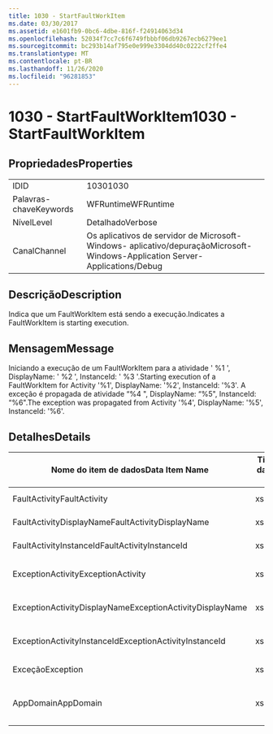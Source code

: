 ```yaml
---
title: 1030 - StartFaultWorkItem
ms.date: 03/30/2017
ms.assetid: e1601fb9-0bc6-4dbe-816f-f24914063d34
ms.openlocfilehash: 52034f7cc7c6f6749fbbbf06db9267ecb6279ee1
ms.sourcegitcommit: bc293b14af795e0e999e3304dd40c0222cf2ffe4
ms.translationtype: MT
ms.contentlocale: pt-BR
ms.lasthandoff: 11/26/2020
ms.locfileid: "96281853"
---
```

# <a name="1030---startfaultworkitem"></a><span data-ttu-id="e62ca-102">1030 - StartFaultWorkItem</span><span class="sxs-lookup"><span data-stu-id="e62ca-102">1030 - StartFaultWorkItem</span></span>

## <a name="properties"></a><span data-ttu-id="e62ca-103">Propriedades</span><span class="sxs-lookup"><span data-stu-id="e62ca-103">Properties</span></span>  
  
|||  
|-|-|  
|<span data-ttu-id="e62ca-104">ID</span><span class="sxs-lookup"><span data-stu-id="e62ca-104">ID</span></span>|<span data-ttu-id="e62ca-105">1030</span><span class="sxs-lookup"><span data-stu-id="e62ca-105">1030</span></span>|  
|<span data-ttu-id="e62ca-106">Palavras-chave</span><span class="sxs-lookup"><span data-stu-id="e62ca-106">Keywords</span></span>|<span data-ttu-id="e62ca-107">WFRuntime</span><span class="sxs-lookup"><span data-stu-id="e62ca-107">WFRuntime</span></span>|  
|<span data-ttu-id="e62ca-108">Nível</span><span class="sxs-lookup"><span data-stu-id="e62ca-108">Level</span></span>|<span data-ttu-id="e62ca-109">Detalhado</span><span class="sxs-lookup"><span data-stu-id="e62ca-109">Verbose</span></span>|  
|<span data-ttu-id="e62ca-110">Canal</span><span class="sxs-lookup"><span data-stu-id="e62ca-110">Channel</span></span>|<span data-ttu-id="e62ca-111">Os aplicativos de servidor de Microsoft-Windows- aplicativo/depuração</span><span class="sxs-lookup"><span data-stu-id="e62ca-111">Microsoft-Windows-Application Server-Applications/Debug</span></span>|  
  
## <a name="description"></a><span data-ttu-id="e62ca-112">Descrição</span><span class="sxs-lookup"><span data-stu-id="e62ca-112">Description</span></span>  

 <span data-ttu-id="e62ca-113">Indica que um FaultWorkItem está sendo a execução.</span><span class="sxs-lookup"><span data-stu-id="e62ca-113">Indicates a FaultWorkItem is starting execution.</span></span>  
  
## <a name="message"></a><span data-ttu-id="e62ca-114">Mensagem</span><span class="sxs-lookup"><span data-stu-id="e62ca-114">Message</span></span>  

 <span data-ttu-id="e62ca-115">Iniciando a execução de um FaultWorkItem para a atividade ' %1 ', DisplayName: ' %2 ', InstanceId: ' %3 '.</span><span class="sxs-lookup"><span data-stu-id="e62ca-115">Starting execution of a FaultWorkItem for Activity '%1', DisplayName: '%2', InstanceId: '%3'.</span></span>  <span data-ttu-id="e62ca-116">A exceção é propagada de atividade “%4 ", DisplayName: “%5", InstanceId: “%6".</span><span class="sxs-lookup"><span data-stu-id="e62ca-116">The exception was propagated from Activity '%4', DisplayName: '%5', InstanceId: '%6'.</span></span>  
  
## <a name="details"></a><span data-ttu-id="e62ca-117">Detalhes</span><span class="sxs-lookup"><span data-stu-id="e62ca-117">Details</span></span>  
  
|<span data-ttu-id="e62ca-118">Nome do item de dados</span><span class="sxs-lookup"><span data-stu-id="e62ca-118">Data Item Name</span></span>|<span data-ttu-id="e62ca-119">Tipo de item de dados</span><span class="sxs-lookup"><span data-stu-id="e62ca-119">Data Item Type</span></span>|<span data-ttu-id="e62ca-120">Descrição</span><span class="sxs-lookup"><span data-stu-id="e62ca-120">Description</span></span>|  
|--------------------|--------------------|-----------------|  
|<span data-ttu-id="e62ca-121">FaultActivity</span><span class="sxs-lookup"><span data-stu-id="e62ca-121">FaultActivity</span></span>|<span data-ttu-id="e62ca-122">xs:string</span><span class="sxs-lookup"><span data-stu-id="e62ca-122">xs:string</span></span>|<span data-ttu-id="e62ca-123">O nome do tipo de atividade de falha.</span><span class="sxs-lookup"><span data-stu-id="e62ca-123">The type name of the fault activity.</span></span>|  
|<span data-ttu-id="e62ca-124">FaultActivityDisplayName</span><span class="sxs-lookup"><span data-stu-id="e62ca-124">FaultActivityDisplayName</span></span>|<span data-ttu-id="e62ca-125">xs:string</span><span class="sxs-lookup"><span data-stu-id="e62ca-125">xs:string</span></span>|<span data-ttu-id="e62ca-126">O nome para exibição de atividade de falha.</span><span class="sxs-lookup"><span data-stu-id="e62ca-126">The display name of the fault activity.</span></span>|  
|<span data-ttu-id="e62ca-127">FaultActivityInstanceId</span><span class="sxs-lookup"><span data-stu-id="e62ca-127">FaultActivityInstanceId</span></span>|<span data-ttu-id="e62ca-128">xs:string</span><span class="sxs-lookup"><span data-stu-id="e62ca-128">xs:string</span></span>|<span data-ttu-id="e62ca-129">A identificação de instância de atividade de falha.</span><span class="sxs-lookup"><span data-stu-id="e62ca-129">The instance id of the fault activity.</span></span>|  
|<span data-ttu-id="e62ca-130">ExceptionActivity</span><span class="sxs-lookup"><span data-stu-id="e62ca-130">ExceptionActivity</span></span>|<span data-ttu-id="e62ca-131">xs:string</span><span class="sxs-lookup"><span data-stu-id="e62ca-131">xs:string</span></span>|<span data-ttu-id="e62ca-132">O nome do tipo de atividade que apresentou a exceção.</span><span class="sxs-lookup"><span data-stu-id="e62ca-132">The type name of the activity that threw the exception.</span></span>|  
|<span data-ttu-id="e62ca-133">ExceptionActivityDisplayName</span><span class="sxs-lookup"><span data-stu-id="e62ca-133">ExceptionActivityDisplayName</span></span>|<span data-ttu-id="e62ca-134">xs:string</span><span class="sxs-lookup"><span data-stu-id="e62ca-134">xs:string</span></span>|<span data-ttu-id="e62ca-135">O nome para exibição de atividade que apresentou a exceção.</span><span class="sxs-lookup"><span data-stu-id="e62ca-135">The display name of the activity that threw the exception.</span></span>|  
|<span data-ttu-id="e62ca-136">ExceptionActivityInstanceId</span><span class="sxs-lookup"><span data-stu-id="e62ca-136">ExceptionActivityInstanceId</span></span>|<span data-ttu-id="e62ca-137">xs:string</span><span class="sxs-lookup"><span data-stu-id="e62ca-137">xs:string</span></span>|<span data-ttu-id="e62ca-138">A identificação de instância de atividade que apresentou a exceção.</span><span class="sxs-lookup"><span data-stu-id="e62ca-138">The instance id of the activity that threw the exception.</span></span>|  
|<span data-ttu-id="e62ca-139">Exceção</span><span class="sxs-lookup"><span data-stu-id="e62ca-139">Exception</span></span>|<span data-ttu-id="e62ca-140">xs:string</span><span class="sxs-lookup"><span data-stu-id="e62ca-140">xs:string</span></span>|<span data-ttu-id="e62ca-141">Os detalhes de exceção para a exceção</span><span class="sxs-lookup"><span data-stu-id="e62ca-141">The exception details for the exception</span></span>|  
|<span data-ttu-id="e62ca-142">AppDomain</span><span class="sxs-lookup"><span data-stu-id="e62ca-142">AppDomain</span></span>|<span data-ttu-id="e62ca-143">xs:string</span><span class="sxs-lookup"><span data-stu-id="e62ca-143">xs:string</span></span>|<span data-ttu-id="e62ca-144">A cadeia de caracteres retornada por AppDomain.CurrentDomain.FriendlyName.</span><span class="sxs-lookup"><span data-stu-id="e62ca-144">The string returned by AppDomain.CurrentDomain.FriendlyName.</span></span>|
